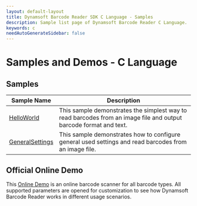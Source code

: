 ```yaml
---
layout: default-layout
title: Dynamsoft Barcode Reader SDK C Language - Samples
description: Sample list page of Dynamsoft Barcode Reader C Language.
keywords: c
needAutoGenerateSidebar: false
---
```


# Samples and Demos - C Language


## Samples

| Sample Name | Description |
| --- | --- |
| <a href="https://github.com/Dynamsoft/barcode-reader-c-cpp-samples/tree/main/samples/C/HelloWorld" target="_blank">HelloWorld</a> | This sample demonstrates the simplest way to read barcodes from an image file and output barcode format and text. |
| <a href="https://github.com/Dynamsoft/barcode-reader-c-cpp-samples/tree/main/samples/C/GeneralSettings" target="_blank">GeneralSettings</a> | This sample demonstrates how to configure general used settings and read barcodes from an image file. |


## Official Online Demo
This <a href="https://demo.dynamsoft.com/barcode-reader/" target="_blank">Online Demo</a> is an online barcode scanner for all barcode types. All supported parameters are opened for customization to see how Dynamsoft Barcode Reader works in different usage scenarios. 
